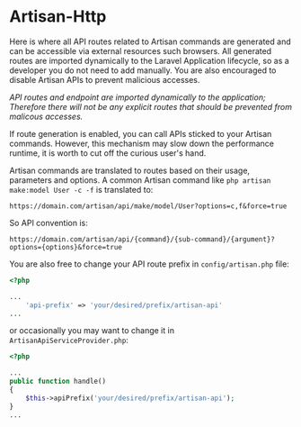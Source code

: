 # Artisan-Http

Here is where all API routes related to Artisan commands are generated and can be accessible via external resources such browsers. All generated routes are imported dynamically to the Laravel Application lifecycle, so as a developer you do not need to add manually. You are also encouraged to disable Artisan APIs to prevent malicious accesses.

_API routes and endpoint are imported dynamically to the application; Therefore there will not be any explicit routes that should be prevented from malicous accesses._

If route generation is enabled, you can call APIs sticked to your Artisan commands.
However, this mechanism may slow down the performance runtime, it is worth to cut off the curious user's hand.

Artisan commands are translated to routes based on their usage, parameters and options.
A common Artisan command like `php artisan make:model User -c -f` is translated to:

```
https://domain.com/artisan/api/make/model/User?options=c,f&force=true
```

So API convention is:
```
https://domain.com/artisan/api/{command}/{sub-command}/{argument}?options={options}&force=true
```

You are also free to change your API route prefix in `config/artisan.php` file:
```php
<?php

...
    'api-prefix' => 'your/desired/prefix/artisan-api'
...
```
or occasionally you may want to change it in `ArtisanApiServiceProvider.php`:
```php
<?php

...
public function handle()
{
    $this->apiPrefix('your/desired/prefix/artisan-api');
}
...
```
